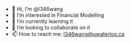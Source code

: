 - 👋 Hi, I’m @l346wang
- 👀 I’m interested in Financial Modelling
- 🌱 I’m currently learning it
- 💞️ I’m looking to collaborate on it
- 📫 How to reach me: l346wang@uwaterloo.ca

<!---
l346wang/l346wang is a ✨ special ✨ repository because its `README.md` (this file) appears on your GitHub profile.
You can click the Preview link to take a look at your changes.
--->

